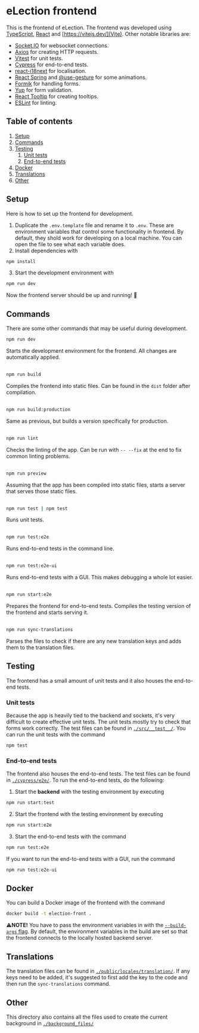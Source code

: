 # eLection frontend
This is the frontend of eLection. The frontend was developed using [TypeScript](https://www.typescriptlang.org/), [React](https://react.dev/) and [https://vitejs.dev/](Vite). Other notable libraries are:
- [Socket.IO](https://socket.io/) for websocket connections.
- [Axios](https://axios-http.com/) for creating HTTP requests.
- [Vitest](https://vitest.dev/) for unit tests.
- [Cypress](https://www.cypress.io/) for end-to-end tests.
- [react-i18next](https://react.i18next.com/) for localisation.
- [React Spring](https://www.react-spring.dev/) and [@use-gesture](https://github.com/pmndrs/use-gesture) for some animations.
- [Formik](https://formik.org/) for handling forms.
- [Yup](https://github.com/jquense/yup) for form validation.
- [React Tooltip](https://react-tooltip.com/) for creating tooltips.
- [ESLint](https://eslint.org/) for linting.

## Table of contents
1. [Setup](#setup)
2. [Commands](#commands)
3. [Testing](#testing)
	1. [Unit tests](#unit-tests)
	2. [End-to-end tests](#end-to-end-tests)
4. [Docker](#docker)
5. [Translations](#translations)
6. [Other](#other)
## Setup
Here is how to set up the frontend for development.
1. Duplicate the `.env.template` file and rename it to `.env`. These are environment variables that control some functionality in frontend. By default, they shold work for developing on a local machine. You can open the file to see what each variable does.
2. Install dependencies with
```bash
npm install
```
3. Start the development environment with
```bash
npm run dev
```

Now the frontend server should be up and running! 🥳

## Commands
There are some other commands that may be useful during development.

```bash
npm run dev
```
Starts the development environment for the frontend. All changes are automatically applied.
<br/><br/>

```bash
npm run build
```
Compiles the frontend into static files. Can be found in the `dist` folder after compilation.
<br/><br/>

```bash
npm run build:production
```
Same as previous, but builds a version specifically for production.
<br/><br/>

```bash
npm run lint
```
Checks the linting of the app. Can be run with `-- --fix` at the end to fix common linting problems.
<br/><br/>

```bash
npm run preview
```
Assuming that the app has been compiled into static files, starts a server that serves those static files.
<br/><br/>

```bash
npm run test | npm test
```
Runs unit tests.
<br/><br/>

```bash
npm run test:e2e
```
Runs end-to-end tests in the command line.
<br/><br/>

```bash
npm run test:e2e-ui
```
Runs end-to-end tests with a GUI. This makes debugging a whole lot easier.
<br/><br/>

```bash
npm run start:e2e
```
Prepares the frontend for end-to-end tests. Compiles the testing version of the frontend and starts serving it.
<br/><br/>

```bash
npm run sync-translations
```
Parses the files to check if there are any new translation keys and adds them to the translation files.

## Testing
The frontend has a small amount of unit tests and it also houses the end-to-end tests.

### Unit tests
Because the app is heavily tied to the backend and sockets, it's very difficult to create effective unit tests. The unit tests mostly try to check that forms work correctly. The test files can be found in [`./src/__test__/`](./src/__test__/). You can run the unit tests with the command
```bash
npm test
```

### End-to-end tests
The frontend also houses the end-to-end tests. The test files can be found in [`./cypress/e2e/`](./cypress/e2e/). To run the end-to-end tests, do the following:

1. Start the **backend** with the testing environment by executing
```bash
npm run start:test
```

2. Start the frontend with the testing environment by executing
```bash
npm run start:e2e
```

3. Start the end-to-end tests with the command
```bash
npm run test:e2e
```

If you want to run the end-to-end tests with a GUI, run the command
```bash
npm run test:e2e-ui
```

## Docker
You can build a Docker image of the frontend with the command
```bash
docker build -t election-front .
```
⚠️**NOTE!** You have to pass the environment variables in with the [`--build-args` flag](https://docs.docker.com/build/guide/build-args/). By default, the environment variables in the build are set so that the frontend connects to the locally hosted backend server.
## Translations
The translation files can be found in [`./public/locales/translation/`](./public/locales/translation/). If any keys need to be added, it's suggested to first add the key to the code and then run the `sync-translations` command.

## Other
This directory also contains all the files used to create the current background in [`./background_files/`](./background_files/)